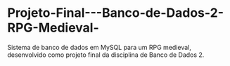 # Projeto-Final---Banco-de-Dados-2-RPG-Medieval-
Sistema de banco de dados em MySQL para um RPG medieval, desenvolvido como projeto final da disciplina de Banco de Dados 2.
